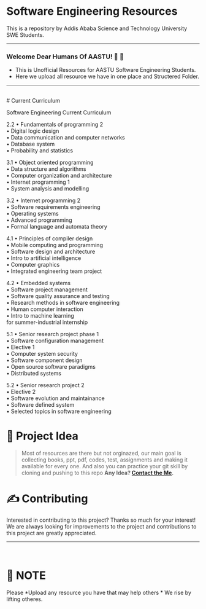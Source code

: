 # Software Engineering Resources
This is a repository by Addis Ababa Science and Technology University SWE Students.


---


### Welcome Dear Humans Of AASTU! 🥳 🚀

- This is Unofficial Resources for AASTU Software Engineering Students.
- Here we upload all resource we have in one place and Structered Folder.

---

<br />
# Current Curriculum 

Software Engineering Current Curriculum 

2.2
• Fundamentals of programming 2<br />
• Digital logic design<br />
• Data communication and computer networks<br />
• Database system<br />
• Probability and statistics<br />

3.1
• Object oriented programming <br />
• Data structure and algorithms <br />
• Computer organization and architecture<br />
• Internet programming 1 <br />
• System analysis and modelling <br />

3.2
• Internet programming 2 <br />
• Software requirements engineering <br />
• Operating systems <br />
• Advanced programming <br />
• Formal language and automata theory <br />

4.1
• Principles of compiler design <br />
• Mobile computing and programming <br />
• Software design and architecture <br />
• Intro to artificial intelligence <br />
• Computer graphics  <br />
• Integrated engineering team project <br />

4.2
• Embedded systems  <br />
• Software project management <br />
• Software quality assurance and testing <br />
• Research methods in software engineering <br />
• Human computer interaction <br />
• Intro to machine learning <br />
for summer-industrial internship <br />

5.1
• Senior research project phase 1 <br />
• Software configuration management <br />
• Elective 1 <br />
• Computer system security <br />
• Software component design <br />
• Open source software paradigms <br />
• Distributed systems <br />

5.2
• Senior research project 2 <br />
• Elective 2 <br />
• Software evolution and maintainance <br />
• Software defined system <br />
• Selected topics in software engineering <br />

# 🧐 Project Idea

> Most of resources are there but not orginazed, our main goal is collecting books, ppt, pdf, codes, test, assignments and making it available for every one.
> And also you can practice your git skill by cloning and pushing to this repo
**Any Idea? [Contact the Me](https://t.me/realgemechis).**


# ✍️ Contributing

Interested in contributing to this project? Thanks so much for your interest! We are always looking for improvements to the project and contributions to this project are greatly appreciated.


---

<br />

# 💛 NOTE

Please *Upload any resource you have that may help others * We rise by lifting otheres.
